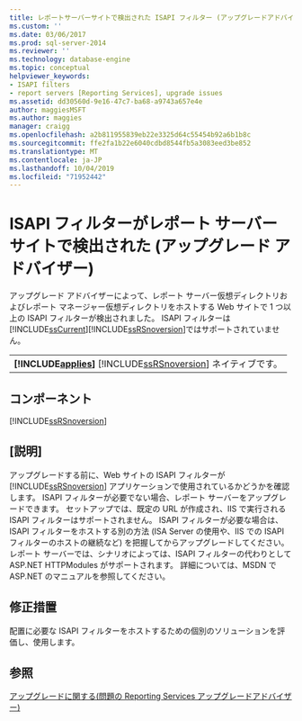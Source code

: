 ```yaml
---
title: レポートサーバーサイトで検出された ISAPI フィルター (アップグレードアドバイザー) |Microsoft Docs
ms.custom: ''
ms.date: 03/06/2017
ms.prod: sql-server-2014
ms.reviewer: ''
ms.technology: database-engine
ms.topic: conceptual
helpviewer_keywords:
- ISAPI filters
- report servers [Reporting Services], upgrade issues
ms.assetid: dd30560d-9e16-47c7-ba68-a9743a657e4e
author: maggiesMSFT
ms.author: maggies
manager: craigg
ms.openlocfilehash: a2b811955839eb22e3325d64c55454b92a6b1b8c
ms.sourcegitcommit: ffe2fa1b22e6040cdbd8544fb5a3083eed3be852
ms.translationtype: MT
ms.contentlocale: ja-JP
ms.lasthandoff: 10/04/2019
ms.locfileid: "71952442"
---
```

# <a name="isapi-filters-detected-on-the-report-server-site-upgrade-advisor"></a>ISAPI フィルターがレポート サーバー サイトで検出された (アップグレード アドバイザー)
  アップグレード アドバイザーによって、レポート サーバー仮想ディレクトリおよびレポート マネージャー仮想ディレクトリをホストする Web サイトで 1 つ以上の ISAPI フィルターが検出されました。 ISAPI フィルターは [!INCLUDE[ssCurrent](../../includes/sscurrent-md.md)][!INCLUDE[ssRSnoversion](../../includes/ssrsnoversion-md.md)]ではサポートされていません。  
  
||  
|-|  
|**[!INCLUDE[applies](../../includes/applies-md.md)]** [!INCLUDE[ssRSnoversion](../../includes/ssrsnoversion-md.md)] ネイティブです。|  
  
## <a name="component"></a>コンポーネント  
 [!INCLUDE[ssRSnoversion](../../includes/ssrsnoversion-md.md)]  
  
## <a name="description"></a>[説明]  
 アップグレードする前に、Web サイトの ISAPI フィルターが [!INCLUDE[ssRSnoversion](../../includes/ssrsnoversion-md.md)] アプリケーションで使用されているかどうかを確認します。 ISAPI フィルターが必要でない場合、レポート サーバーをアップグレードできます。 セットアップでは、既定の URL が作成され、IIS で実行される ISAPI フィルターはサポートされません。 ISAPI フィルターが必要な場合は、ISAPI フィルターをホストする別の方法 (ISA Server の使用や、IIS での ISAPI フィルターのホストの継続など) を把握してからアップグレードしてください。 レポート サーバーでは、シナリオによっては、ISAPI フィルターの代わりとして ASP.NET HTTPModules がサポートされます。 詳細については、MSDN で ASP.NET のマニュアルを参照してください。  
  
## <a name="corrective-action"></a>修正措置  
 配置に必要な ISAPI フィルターをホストするための個別のソリューションを評価し、使用します。  
  
## <a name="see-also"></a>参照  
 [アップグレードに関する&#40;問題の Reporting Services アップグレードアドバイザー&#41;](../../../2014/sql-server/install/reporting-services-upgrade-issues-upgrade-advisor.md)  
  
  
